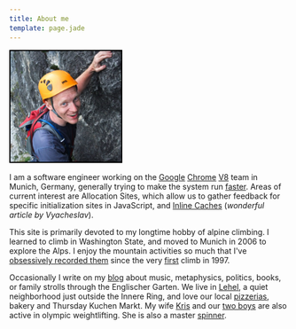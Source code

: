 ```yaml
---
title: About me
template: page.jade
---
```


<div class='sidecolumn'>
  <img style='border: 2px solid black' width='200' src='portrait.jpg' alt='My portrait' />
</div>

I am a software engineer working on the [Google][1] [Chrome][2] [V8][3] team in Munich, Germany, generally trying
to make the system run [faster][4]. Areas of current interest are Allocation Sites, which allow us to gather
feedback for specific initialization sites in JavaScript, and [Inline Caches][5] (*wonderful article by Vyacheslav*).

This site is primarily devoted to my longtime hobby of alpine climbing. I learned to climb in Washington State,
and moved to Munich in 2006 to explore the Alps. I enjoy the mountain activities so much that I've [obsessively
recorded them](reports/) since the very [first](reports/1997/sainthelens.html) climb in 1997.

Occasionally I write on my [blog](blog/) about music, metaphysics, politics, books, or family strolls through the
Englischer Garten. We live in [Lehel][6], a quiet neighborhood just outside the Innere Ring, and love our local
[pizzerias][7], bakery and Thursday Kuchen Markt. My wife [Kris][8] and our [two boys][9] are also active in olympic
weightlifting. She is also a master [spinner][10].

[1]: http://www.google.com/en
[2]: http://www.chromium.org/Home
[3]: http://code.google.com/p/v8/
[4]: http://arewefastyet.com/
[5]: http://mrale.ph/blog/2012/06/03/explaining-js-vms-in-js-inline-caches.html
[6]: http://en.wikipedia.org/wiki/Altstadt-Lehel
[7]: http://www.r-cupido.de/
[8]: http://freimann-gewichtheben.org/
[9]: http://freimann-gewichtheben.org/2014-fruhjahrsturnier-im-mehrkampf/
[10]: http://www.etsy.com/shop/bockstarkknits
